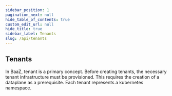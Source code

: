 ```yaml
---
sidebar_position: 1
pagination_next: null
hide_table_of_contents: true
custom_edit_url: null
hide_title: true
sidebar_label: Tenants
slug: /api/tenants
---
```


## Tenants

In BaaZ, tenant is a primary concept. Before creating tenants, the necessary tenant infrastructure must be provisioned. This requires the creation of a dataplane as a prerequisite. Each tenant represents a kubernetes namespace.